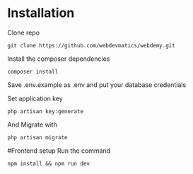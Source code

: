 # Installation 
Clone repo

	git clone https://github.com/webdevmatics/webdemy.git
Install the composer dependencies

	composer install
	
Save .env.example as .env and put your database credentials

Set application key

	php artisan key:generate        

And Migrate with

`php artisan migrate`

#Frontend setup
Run the command

    npm install && npm run dev